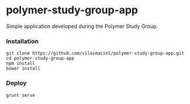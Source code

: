 # polymer-study-group-app

Simple application developed during the Polymer Study Group.

### Installation

```
git clone https://github.com/vilasmaciel/polymer-study-group-app.git 
cd polymer-study-group-app
npm install
bower install
```

### Deploy

```
grunt serve 
```
